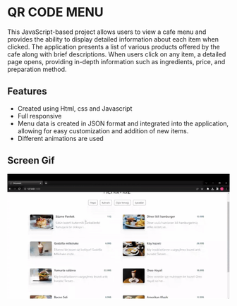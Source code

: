 <h1>QR CODE MENU</h1>

<p>This JavaScript-based project allows users to view a cafe menu and provides the ability to display detailed information about each item when clicked. The application presents a list of various products offered by the cafe along with brief descriptions. When users click on any item, a detailed page opens, providing in-depth information such as ingredients, price, and preparation method.</p>

<h2>Features</h2>

<ul>
        <li>Created using Html, css and Javascript</li>
        <li>Full responsive</li>
        <li>Menu data is created in JSON format and integrated into the application, allowing for easy customization and addition of new items.</li>
        <li>Different animations are used</li>
</ul>

<h2>Screen Gif</h2>

![](gif.gif)